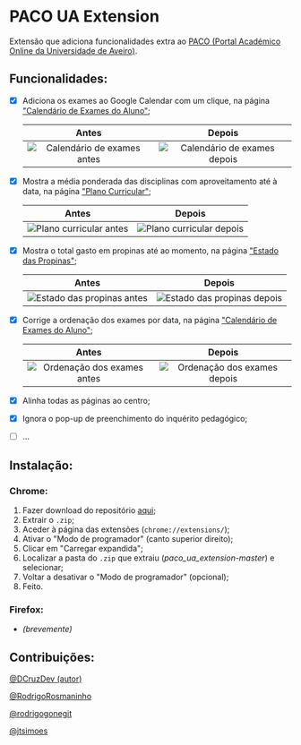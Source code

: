 # PACO UA Extension
Extensão que adiciona funcionalidades extra ao [PACO (Portal Académico Online da Universidade de Aveiro)](https://paco.ua.pt/).

## Funcionalidades:

- [x] Adiciona os exames ao Google Calendar com um clique, na página ["Calendário de Exames do Aluno"](https://paco.ua.pt/secvirtual/c_calendarioDeExames.asp);

    | Antes | Depois |
    | :-: | :-: |
    | ![Calendário de exames antes](/../docs/exams-before.png) | ![Calendário de exames depois](/../docs/exams-after.png) |

- [x] Mostra a média ponderada das disciplinas com aproveitamento até à data, na página ["Plano Curricular"](https://paco.ua.pt/secvirtual/c_planocurr.asp);

    | Antes | Depois |
    | :-: | :-: |
    | ![Plano curricular antes](/../docs/average-before.png) | ![Plano curricular depois](/../docs/average-after.png) |

- [x] Mostra o total gasto em propinas até ao momento, na página ["Estado das Propinas"](https://paco.ua.pt/secvirtual/c_estadoDasProprinas.asp);

    | Antes | Depois |
    | :-: | :-: |
    | ![Estado das propinas antes](/../docs/tuition-before.png) | ![Estado das propinas depois](/../docs/tuition-after.png) |

- [x] Corrige a ordenação dos exames por data, na página ["Calendário de Exames do Aluno"](https://paco.ua.pt/secvirtual/c_calendarioDeExames.asp);

    | Antes | Depois |
    | :-: | :-: |
    | ![Ordenação dos exames antes](/../docs/sorting-before.png) | ![Ordenação dos exames depois](/../docs/sorting-after.png) |

<!-- - [ ] Inverte dias da semana e horas do dia, *brevemente* na página ["Horário"](https://paco.ua.pt/secvirtual/c_estadoDasProprinas.asp); -->

- [x] Alinha todas as páginas ao centro;

- [x] Ignora o pop-up de preenchimento do inquérito pedagógico;

<!-- - [ ] Implementa dark mode em todas as páginas, *brevemente* -->

- [ ] ...

## Instalação:

### Chrome:

1. Fazer download do repositório [aqui](https://github.com/jtsimoes/paco_ua_extension/archive/master.zip);
1. Extrair o `.zip`;
1. Aceder à página das extensões (`chrome://extensions/`);
1. Ativar o "Modo de programador" (canto superior direito);
1. Clicar em "Carregar expandida";
1. Localizar a pasta do `.zip` que extraiu (*paco_ua_extension-master*) e selecionar;
1. Voltar a desativar o "Modo de programador" (opcional);
1. Feito.

### Firefox:

- *(brevemente)*

## Contribuições:

[@DCruzDev (autor)](https://github.com/DCruzDev)

[@RodrigoRosmaninho](https://github.com/RodrigoRosmaninho)

[@rodrigogonegit](https://github.com/rodrigogonegit)

[@jtsimoes](https://github.com/jtsimoes)

